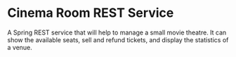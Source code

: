 # Cinema Room REST Service

A Spring REST service that will help to manage a small movie theatre. It can show the available seats, sell and refund tickets, and display the statistics of a venue.
